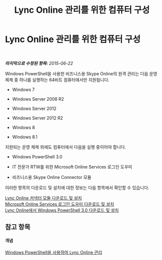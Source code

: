 ﻿---
title: Lync Online 관리를 위한 컴퓨터 구성
TOCTitle: Lync Online 관리를 위한 컴퓨터 구성
ms:assetid: bca143e2-659a-4161-9220-59ffd9fc2874
ms:mtpsurl: https://technet.microsoft.com/ko-kr/library/Dn362839(v=OCS.15)
ms:contentKeyID: 56270293
ms.date: 08/24/2015
mtps_version: v=OCS.15
ms.translationtype: HT
---

# Lync Online 관리를 위한 컴퓨터 구성

 

_**마지막으로 수정된 항목:** 2015-06-22_

Windows PowerShell을 사용한 비즈니스용 Skype Online의 원격 관리는 다음 운영 체제 중 하나를 실행하는 64비트 컴퓨터에서만 지원됩니다.

  - Windows 7

  - Windows Server 2008 R2

  - Windows Server 2012

  - Windows Server 2012 R2

  - Windows 8

  - Windows 8.1

지원되는 운영 체제 외에도 컴퓨터에서 다음을 실행 중이어야 합니다.

  - Windows PowerShell 3.0

  - IT 전문가 RTW를 위한 Microsoft Online Services 로그인 도우미

  - 비즈니스용 Skype Online Connector 모듈

이러한 항목의 다운로드 및 설치에 대한 정보는 다음 항목에서 확인할 수 있습니다.

[Lync Online 커넥터 모듈 다운로드 및 설치](downloading-and-installing-the-skype-for-business-online-connector-module.md)  
[Microsoft Online Services 로그인 도우미 다운로드 및 설치](downloading-and-installing-the-microsoft-online-services-sign-in-assistant-for-skype-for-business-online.md)  
[Lync Online에서 Windows PowerShell 3.0 다운로드 및 설치](downloading-and-installing-windows-powershell-3-0-in-skype-for-business-online.md)

## 참고 항목

#### 개념

[Windows PowerShell을 사용하여 Lync Online 관리](skype-for-business-online-using-windows-powershell-to-manage-your-tenant.md)

